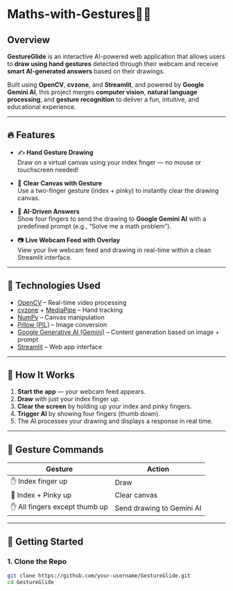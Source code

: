 # Maths-with-Gestures🎨🤖

## Overview

**GestureGlide** is an interactive AI-powered web application that allows users to **draw using hand gestures** detected through their webcam and receive **smart AI-generated answers** based on their drawings.

Built using **OpenCV**, **cvzone**, and **Streamlit**, and powered by **Google Gemini AI**, this project merges **computer vision**, **natural language processing**, and **gesture recognition** to deliver a fun, intuitive, and educational experience.

---

## 🔥 Features

- ✍️ **Hand Gesture Drawing**  
  Draw on a virtual canvas using your index finger — no mouse or touchscreen needed!

- 🧼 **Clear Canvas with Gesture**  
  Use a two-finger gesture (index + pinky) to instantly clear the drawing canvas.

- 🤖 **AI-Driven Answers**  
  Show four fingers to send the drawing to **Google Gemini AI** with a predefined prompt (e.g., “Solve me a math problem”).

- 📷 **Live Webcam Feed with Overlay**  
  View your live webcam feed and drawing in real-time within a clean Streamlit interface.

---

## 🧠 Technologies Used

- [OpenCV](https://opencv.org/) – Real-time video processing
- [cvzone](https://github.com/cvzone/cvzone) + [MediaPipe](https://google.github.io/mediapipe/) – Hand tracking
- [NumPy](https://numpy.org/) – Canvas manipulation
- [Pillow (PIL)](https://python-pillow.org/) – Image conversion
- [Google Generative AI (Gemini)](https://ai.google.dev/) – Content generation based on image + prompt
- [Streamlit](https://streamlit.io/) – Web app interface

---

## 📸 How It Works

1. **Start the app** — your webcam feed appears.
2. **Draw** with just your index finger up.
3. **Clear the screen** by holding up your index and pinky fingers.
4. **Trigger AI** by showing four fingers (thumb down).
5. The AI processes your drawing and displays a response in real time.

---

## 🤖 Gesture Commands

| Gesture | Action |
|--------|--------|
| ✋ Index finger up | Draw |
| 🤘 Index + Pinky up | Clear canvas |
| ✋ All fingers except thumb up | Send drawing to Gemini AI |

---

## 🚀 Getting Started

### 1. Clone the Repo

```bash
git clone https://github.com/your-username/GestureGlide.git
cd GestureGlide
